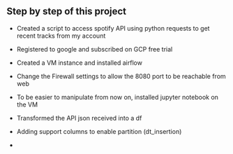 ## Step by step of this project

- Created a script to access spotify API using python requests to get recent tracks from my account

- Registered to google and subscribed on GCP free trial 

- Created a VM instance and installed airflow

- Change the Firewall settings to allow the 8080 port to be reachable from web

- To be easier to manipulate from now on, installed jupyter notebook on the VM

- Transformed the API json received into a df

- Adding support columns to enable partition (dt_insertion)

- 